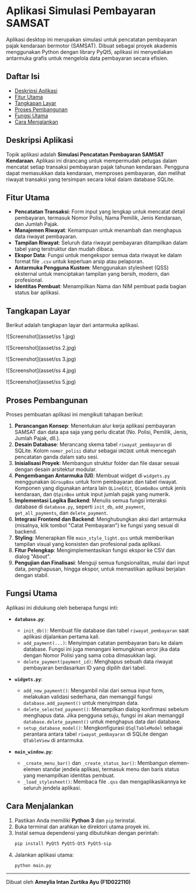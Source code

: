 # Aplikasi Simulasi Pembayaran SAMSAT

Aplikasi desktop ini merupakan simulasi untuk pencatatan pembayaran pajak kendaraan bermotor (SAMSAT). Dibuat sebagai proyek akademis menggunakan Python dengan library PyQt5, aplikasi ini menyediakan antarmuka grafis untuk mengelola data pembayaran secara efisien.

## Daftar Isi
- [Deskripsi Aplikasi](#deskripsi-aplikasi)
- [Fitur Utama](#fitur-utama)
- [Tangkapan Layar](#tangkapan-layar)
- [Proses Pembangunan](#proses-pembangunan)
- [Fungsi Utama](#fungsi-utama)
- [Cara Menjalankan](#cara-menjalankan)

## Deskripsi Aplikasi
Topik aplikasi adalah **Simulasi Pencatatan Pembayaran SAMSAT Kendaraan**. Aplikasi ini dirancang untuk mempermudah petugas dalam mencatat setiap transaksi pembayaran pajak tahunan kendaraan. Pengguna dapat memasukkan data kendaraan, memproses pembayaran, dan melihat riwayat transaksi yang tersimpan secara lokal dalam database SQLite.

## Fitur Utama
- **Pencatatan Transaksi**: Form input yang lengkap untuk mencatat detail pembayaran, termasuk Nomor Polisi, Nama Pemilik, Jenis Kendaraan, dan Jumlah Pajak.
- **Manajemen Riwayat**: Kemampuan untuk menambah dan menghapus data riwayat pembayaran.
- **Tampilan Riwayat**: Seluruh data riwayat pembayaran ditampilkan dalam tabel yang terstruktur dan mudah dibaca.
- **Ekspor Data**: Fungsi untuk mengekspor semua data riwayat ke dalam format file `.csv` untuk keperluan arsip atau pelaporan.
- **Antarmuka Pengguna Kustom**: Menggunakan stylesheet (QSS) eksternal untuk menciptakan tampilan yang bersih, modern, dan profesional.
- **Identitas Pembuat**: Menampilkan Nama dan NIM pembuat pada bagian status bar aplikasi.

## Tangkapan Layar

Berikut adalah tangkapan layar dari antarmuka aplikasi.

![Screenshot](asset/ss 1.jpg)

![Screenshot](asset/ss 2.jpg)

![Screenshot](asset/ss 3.jpg)

![Screenshot](asset/ss 4.jpg)

![Screenshot](asset/ss 5.jpg)



## Proses Pembangunan
Proses pembuatan aplikasi ini mengikuti tahapan berikut:
1.  **Perancangan Konsep**: Menentukan alur kerja aplikasi pembayaran SAMSAT dan data apa saja yang perlu dicatat (No. Polisi, Pemilik, Jenis, Jumlah Pajak, dll.).
2.  **Desain Database**: Merancang skema tabel `riwayat_pembayaran` di SQLite. Kolom `nomor_polisi` diatur sebagai `UNIQUE` untuk mencegah pencatatan ganda dalam satu sesi.
3.  **Inisialisasi Proyek**: Membangun struktur folder dan file dasar sesuai dengan desain arsitektur modular.
4.  **Pengembangan Antarmuka (UI)**: Membuat widget di `widgets.py` menggunakan `QGroupBox` untuk form pembayaran dan tabel riwayat. Komponen yang digunakan antara lain `QLineEdit`, `QComboBox` untuk jenis kendaraan, dan `QSpinBox` untuk input jumlah pajak yang numerik.
5.  **Implementasi Logika Backend**: Menulis semua fungsi interaksi database di `database.py`, seperti `init_db`, `add_payment`, `get_all_payments`, dan `delete_payment`.
6.  **Integrasi Frontend dan Backend**: Menghubungkan aksi dari antarmuka (misalnya, klik tombol "Catat Pembayaran") ke fungsi yang sesuai di backend.
7.  **Styling**: Menerapkan file `main_style_light.qss` untuk memberikan tampilan visual yang konsisten dan profesional pada aplikasi.
8.  **Fitur Pelengkap**: Mengimplementasikan fungsi ekspor ke CSV dan dialog "About".
9.  **Pengujian dan Finalisasi**: Menguji semua fungsionalitas, mulai dari input data, penghapusan, hingga ekspor, untuk memastikan aplikasi berjalan dengan stabil.

## Fungsi Utama
Aplikasi ini didukung oleh beberapa fungsi inti:

- **`database.py`**:
    - `init_db()`: Membuat file database dan tabel `riwayat_pembayaran` saat aplikasi dijalankan pertama kali.
    - `add_payment(...)`: Menyimpan catatan pembayaran baru ke dalam database. Fungsi ini juga menangani kemungkinan error jika data dengan Nomor Polisi yang sama coba dimasukkan lagi.
    - `delete_payment(payment_id)`: Menghapus sebuah data riwayat pembayaran berdasarkan ID yang dipilih dari tabel.

- **`widgets.py`**:
    - `add_new_payment()`: Mengambil nilai dari semua input form, melakukan validasi sederhana, dan memanggil fungsi `database.add_payment()` untuk menyimpan data.
    - `delete_selected_payment()`: Menampilkan dialog konfirmasi sebelum menghapus data. Jika pengguna setuju, fungsi ini akan memanggil `database.delete_payment()` untuk menghapus data dari database.
    - `setup_database_model()`: Mengkonfigurasi `QSqlTableModel` sebagai perantara antara tabel `riwayat_pembayaran` di SQLite dengan `QTableView` di antarmuka.

- **`main_window.py`**:
    - `_create_menu_bar()` dan `_create_status_bar()`: Membangun elemen-elemen standar jendela aplikasi, termasuk menu dan baris status yang menampilkan identitas pembuat.
    - `_load_stylesheet()`: Membaca file `.qss` dan mengaplikasikannya ke seluruh jendela aplikasi.

## Cara Menjalankan
1.  Pastikan Anda memiliki **Python 3** dan `pip` terinstal.
2.  Buka terminal dan arahkan ke direktori utama proyek ini.
3.  Instal semua dependensi yang dibutuhkan dengan perintah:
    ```bash
    pip install PyQt5 PyQt5-Qt5 PyQt5-sip
    ```
4.  Jalankan aplikasi utama:
    ```bash
    python main.py
    ```

---
Dibuat oleh **Ameylia Intan Zurtika Ayu (F1D022110)**